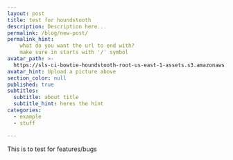 ```yaml
---
layout: post
title: test for houndstooth
description: Description here...
permalink: /blog/new-post/
permalink_hint: 
	what do you want the url to end with? 
	make sure in starts with '/' symbol
avatar_path: >-
  https://sls-ci-bowtie-houndstooth-root-us-east-1-assets.s3.amazonaws.com/Thee-Dust/Jekyll-test/1651676123379-Clear.jpg
avatar_hint: Upload a picture above
section_color: null
published: true
subtitles:
  subtitle: about title
  subtitle_hint: heres the hint
categories:
  - example
  - stuff

---
```

<p>This is to test for features/bugs</p>
